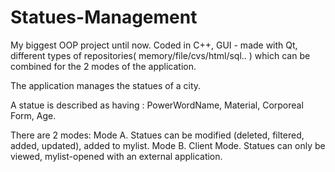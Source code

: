 # Statues-Management
My biggest OOP project until now. Coded in C++, GUI - made with Qt, different types of repositories( memory/file/cvs/html/sql..  ) which can be combined for the 2 modes of the application.

The application manages the statues of a city.

A statue is described as having : PowerWordName, Material, Corporeal Form, Age.

There are 2 modes: Mode A. Statues can be modified (deleted, filtered, added, updated), added to mylist.
                   Mode B. Client Mode. Statues can only be viewed, mylist-opened with an external application. 
